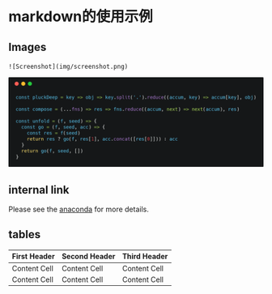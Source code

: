 # markdown的使用示例

## Images
```
![Screenshot](img/screenshot.png)
```
![Screenshot](img/screenshot.png)

## internal link
Please see the [anaconda](tools/anaconda.md) for more details.

## tables
First Header | Second Header | Third Header
------------ | ------------- | ------------
Content Cell | Content Cell  | Content Cell
Content Cell | Content Cell  | Content Cell